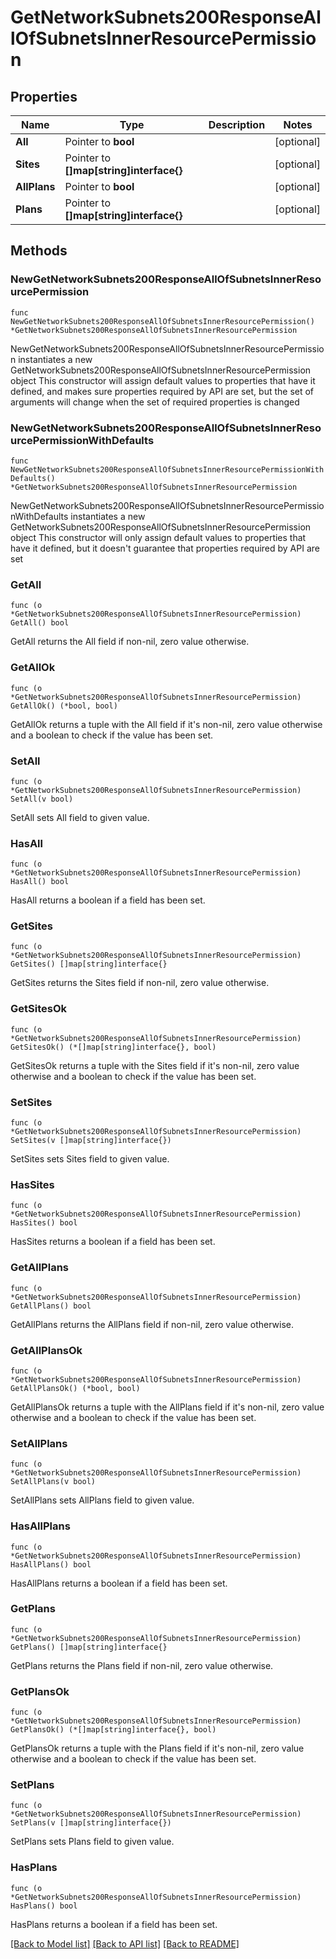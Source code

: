 # GetNetworkSubnets200ResponseAllOfSubnetsInnerResourcePermission

## Properties

Name | Type | Description | Notes
------------ | ------------- | ------------- | -------------
**All** | Pointer to **bool** |  | [optional] 
**Sites** | Pointer to **[]map[string]interface{}** |  | [optional] 
**AllPlans** | Pointer to **bool** |  | [optional] 
**Plans** | Pointer to **[]map[string]interface{}** |  | [optional] 

## Methods

### NewGetNetworkSubnets200ResponseAllOfSubnetsInnerResourcePermission

`func NewGetNetworkSubnets200ResponseAllOfSubnetsInnerResourcePermission() *GetNetworkSubnets200ResponseAllOfSubnetsInnerResourcePermission`

NewGetNetworkSubnets200ResponseAllOfSubnetsInnerResourcePermission instantiates a new GetNetworkSubnets200ResponseAllOfSubnetsInnerResourcePermission object
This constructor will assign default values to properties that have it defined,
and makes sure properties required by API are set, but the set of arguments
will change when the set of required properties is changed

### NewGetNetworkSubnets200ResponseAllOfSubnetsInnerResourcePermissionWithDefaults

`func NewGetNetworkSubnets200ResponseAllOfSubnetsInnerResourcePermissionWithDefaults() *GetNetworkSubnets200ResponseAllOfSubnetsInnerResourcePermission`

NewGetNetworkSubnets200ResponseAllOfSubnetsInnerResourcePermissionWithDefaults instantiates a new GetNetworkSubnets200ResponseAllOfSubnetsInnerResourcePermission object
This constructor will only assign default values to properties that have it defined,
but it doesn't guarantee that properties required by API are set

### GetAll

`func (o *GetNetworkSubnets200ResponseAllOfSubnetsInnerResourcePermission) GetAll() bool`

GetAll returns the All field if non-nil, zero value otherwise.

### GetAllOk

`func (o *GetNetworkSubnets200ResponseAllOfSubnetsInnerResourcePermission) GetAllOk() (*bool, bool)`

GetAllOk returns a tuple with the All field if it's non-nil, zero value otherwise
and a boolean to check if the value has been set.

### SetAll

`func (o *GetNetworkSubnets200ResponseAllOfSubnetsInnerResourcePermission) SetAll(v bool)`

SetAll sets All field to given value.

### HasAll

`func (o *GetNetworkSubnets200ResponseAllOfSubnetsInnerResourcePermission) HasAll() bool`

HasAll returns a boolean if a field has been set.

### GetSites

`func (o *GetNetworkSubnets200ResponseAllOfSubnetsInnerResourcePermission) GetSites() []map[string]interface{}`

GetSites returns the Sites field if non-nil, zero value otherwise.

### GetSitesOk

`func (o *GetNetworkSubnets200ResponseAllOfSubnetsInnerResourcePermission) GetSitesOk() (*[]map[string]interface{}, bool)`

GetSitesOk returns a tuple with the Sites field if it's non-nil, zero value otherwise
and a boolean to check if the value has been set.

### SetSites

`func (o *GetNetworkSubnets200ResponseAllOfSubnetsInnerResourcePermission) SetSites(v []map[string]interface{})`

SetSites sets Sites field to given value.

### HasSites

`func (o *GetNetworkSubnets200ResponseAllOfSubnetsInnerResourcePermission) HasSites() bool`

HasSites returns a boolean if a field has been set.

### GetAllPlans

`func (o *GetNetworkSubnets200ResponseAllOfSubnetsInnerResourcePermission) GetAllPlans() bool`

GetAllPlans returns the AllPlans field if non-nil, zero value otherwise.

### GetAllPlansOk

`func (o *GetNetworkSubnets200ResponseAllOfSubnetsInnerResourcePermission) GetAllPlansOk() (*bool, bool)`

GetAllPlansOk returns a tuple with the AllPlans field if it's non-nil, zero value otherwise
and a boolean to check if the value has been set.

### SetAllPlans

`func (o *GetNetworkSubnets200ResponseAllOfSubnetsInnerResourcePermission) SetAllPlans(v bool)`

SetAllPlans sets AllPlans field to given value.

### HasAllPlans

`func (o *GetNetworkSubnets200ResponseAllOfSubnetsInnerResourcePermission) HasAllPlans() bool`

HasAllPlans returns a boolean if a field has been set.

### GetPlans

`func (o *GetNetworkSubnets200ResponseAllOfSubnetsInnerResourcePermission) GetPlans() []map[string]interface{}`

GetPlans returns the Plans field if non-nil, zero value otherwise.

### GetPlansOk

`func (o *GetNetworkSubnets200ResponseAllOfSubnetsInnerResourcePermission) GetPlansOk() (*[]map[string]interface{}, bool)`

GetPlansOk returns a tuple with the Plans field if it's non-nil, zero value otherwise
and a boolean to check if the value has been set.

### SetPlans

`func (o *GetNetworkSubnets200ResponseAllOfSubnetsInnerResourcePermission) SetPlans(v []map[string]interface{})`

SetPlans sets Plans field to given value.

### HasPlans

`func (o *GetNetworkSubnets200ResponseAllOfSubnetsInnerResourcePermission) HasPlans() bool`

HasPlans returns a boolean if a field has been set.


[[Back to Model list]](../README.md#documentation-for-models) [[Back to API list]](../README.md#documentation-for-api-endpoints) [[Back to README]](../README.md)


